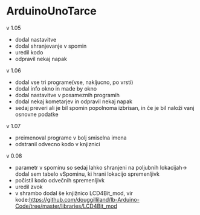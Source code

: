 # ArduinoUnoTarce

v 1.05
* dodal nastavitve
* dodal shranjevanje v spomin
* uredil kodo
* odpravil nekaj napak

v 1.06
* dodal vse tri programe(vse, nakljucno, po vrsti) 
* dodal info okno in made by okno
* dodal nastavitve v posameznih programih
* dodal nekaj kometarjev in odpravil nekaj napak
* sedaj preveri ali je bil spomin popolnoma izbrisan, in če je bil naloži vanj osnovne podatke

v 1.07
* preimenoval programe v bolj smiselna imena
* odstranil odvecno kodo v knjiznici

v 0.08
* parametr v spominu so sedaj lahko shranjeni na poljubnih lokacijah-> dodal sem tabelo vSpominu, ki hrani lokacijo spremenljivk
* počistil kodo odvečnih spremenljivk
* uredil zvok
* v shrambo dodal še knjižnico LCD4Bit_mod, vir kode:https://github.com/douggilliland/lb-Arduino-Code/tree/master/libraries/LCD4Bit_mod 

